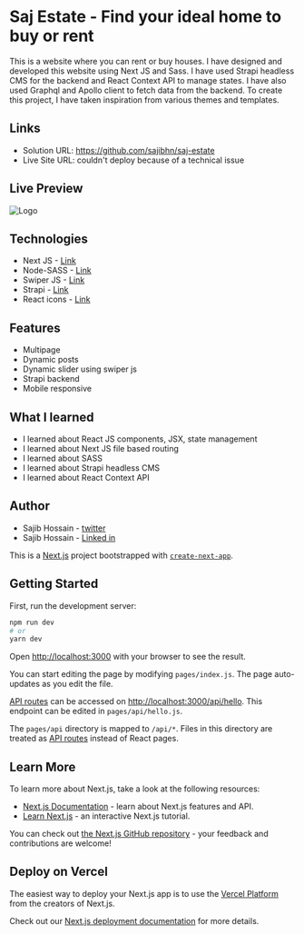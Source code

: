 # Saj Estate  - Find your ideal home to buy or rent

This is a website where you can rent or buy houses. I have designed and developed this website using Next JS and Sass. I have used Strapi headless CMS for the backend and React Context API to manage states. I have also used Graphql and Apollo client to fetch data from the backend. To create this project, I have taken inspiration from various themes and templates.

## Links

- Solution URL: https://github.com/sajibhn/saj-estate
- Live Site URL: couldn't deploy because of a technical issue

## Live Preview

![Logo](https://im.ezgif.com/tmp/ezgif-1-3ebc158ddb.gif)

## Technologies 

- Next JS - [Link](https://nextjs.org/)
- Node-SASS - [Link](https://www.npmjs.com/package/node-sass)
- Swiper JS - [Link](https://swiperjs.com/)
- Strapi - [Link](https://strapi.io/)
- React icons - [Link](https://react-icons.github.io/react-icons/)

## Features

- Multipage
- Dynamic posts
- Dynamic slider using swiper js
- Strapi backend
- Mobile responsive


## What I learned

- I learned about React JS components, JSX, state management
- I learned about Next JS file based routing
- I learned about SASS
- I learned about Strapi headless CMS
- I learned about React  Context API

## Author

 - Sajib Hossain - [twitter](https://twitter.com/sajib_hsn)
 - Sajib Hossain - [Linked in](https://www.linkedin.com/in/sajib-hossain-17929b225/)

This is a [Next.js](https://nextjs.org/) project bootstrapped with [`create-next-app`](https://github.com/vercel/next.js/tree/canary/packages/create-next-app).

## Getting Started

First, run the development server:

```bash
npm run dev
# or
yarn dev
```

Open [http://localhost:3000](http://localhost:3000) with your browser to see the result.

You can start editing the page by modifying `pages/index.js`. The page auto-updates as you edit the file.

[API routes](https://nextjs.org/docs/api-routes/introduction) can be accessed on [http://localhost:3000/api/hello](http://localhost:3000/api/hello). This endpoint can be edited in `pages/api/hello.js`.

The `pages/api` directory is mapped to `/api/*`. Files in this directory are treated as [API routes](https://nextjs.org/docs/api-routes/introduction) instead of React pages.

## Learn More

To learn more about Next.js, take a look at the following resources:

- [Next.js Documentation](https://nextjs.org/docs) - learn about Next.js features and API.
- [Learn Next.js](https://nextjs.org/learn) - an interactive Next.js tutorial.

You can check out [the Next.js GitHub repository](https://github.com/vercel/next.js/) - your feedback and contributions are welcome!

## Deploy on Vercel

The easiest way to deploy your Next.js app is to use the [Vercel Platform](https://vercel.com/new?utm_medium=default-template&filter=next.js&utm_source=create-next-app&utm_campaign=create-next-app-readme) from the creators of Next.js.

Check out our [Next.js deployment documentation](https://nextjs.org/docs/deployment) for more details.
